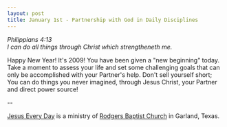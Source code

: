 ```yaml
---
layout: post
title: January 1st - Partnership with God in Daily Disciplines
---
```


_Philippians 4:13  
I can do all things through Christ which strengtheneth me._

Happy New Year! It's 2009! You have been given a "new beginning"
today. Take a moment to assess your life and set some challenging
goals that can only be accomplished with your Partner's help. Don't
sell yourself short; You can do things you never imagined, through
Jesus Christ, your Partner and direct power source!

 --

<a href=http://jesuseveryday.net>Jesus Every Day</a> is a ministry of <a href=http://rodgersbaptist.net>Rodgers Baptist Church</a> in Garland, Texas.
